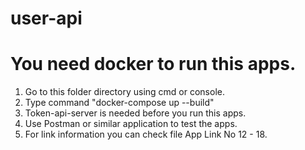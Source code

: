 # user-api
# You need docker to run this apps.

1. Go to this folder directory using cmd or console.
2. Type command "docker-compose up --build"
3. Token-api-server is needed before you run this apps.
4. Use Postman or similar application to test the apps.
5. For link information you can check file App Link No 12 - 18.

